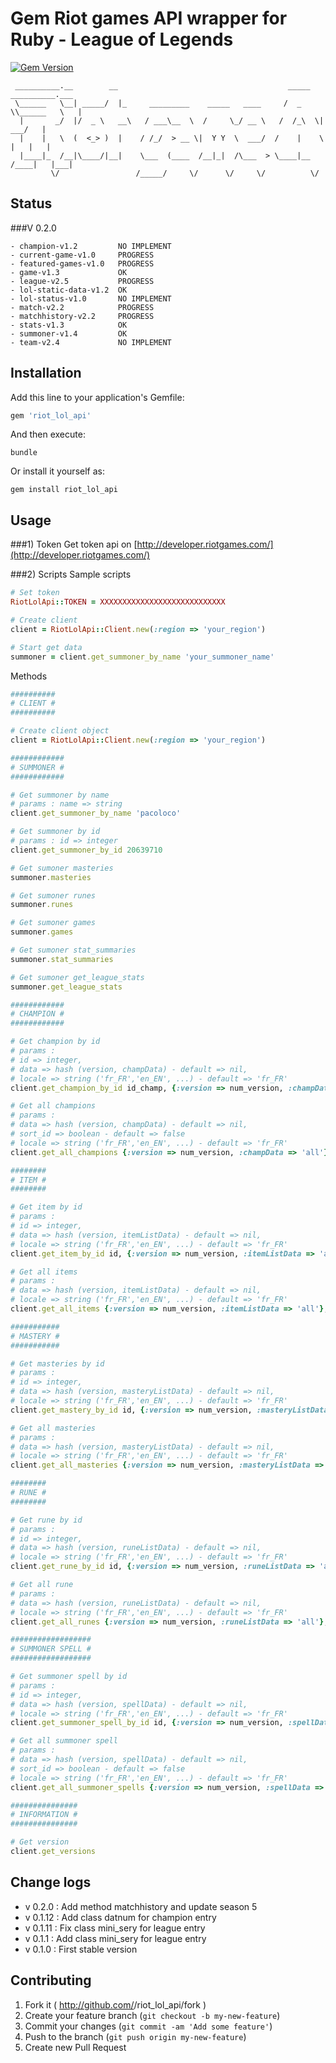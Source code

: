 # Gem Riot games API wrapper for Ruby - League of Legends

[![Gem Version](https://badge.fury.io/rb/riot_lol_api.svg)](http://badge.fury.io/rb/riot_lol_api)

```
 __________.__        __                                      _____ __________.___
 \______   \__| _____/  |_     _________    _____   ____     /  _  \\______   \   |
  |       _/  |/  _ \   __\   / ___\__  \  /     \_/ __ \   /  /_\  \|     ___/   |
  |    |   \  (  <_> )  |    / /_/  > __ \|  Y Y  \  ___/  /    |    \    |   |   |
  |____|_  /__|\____/|__|    \___  (____  /__|_|  /\___  > \____|__  /____|   |___|
         \/                 /_____/     \/      \/     \/          \/
```

## Status

###V 0.2.0

```
- champion-v1.2         NO IMPLEMENT
- current-game-v1.0     PROGRESS
- featured-games-v1.0   PROGRESS
- game-v1.3             OK
- league-v2.5           PROGRESS
- lol-static-data-v1.2  OK
- lol-status-v1.0       NO IMPLEMENT
- match-v2.2            PROGRESS
- matchhistory-v2.2     PROGRESS
- stats-v1.3            OK
- summoner-v1.4         OK
- team-v2.4             NO IMPLEMENT
```

## Installation

Add this line to your application's Gemfile:
```ruby
gem 'riot_lol_api'
```

And then execute:
```shell
bundle
```

Or install it yourself as:
```shell
gem install riot_lol_api
```

## Usage
###1) Token
Get token api on [http://developer.riotgames.com/](http://developer.riotgames.com/)

###2) Scripts
Sample scripts
```ruby
# Set token
RiotLolApi::TOKEN = XXXXXXXXXXXXXXXXXXXXXXXXXXXX

# Create client
client = RiotLolApi::Client.new(:region => 'your_region')

# Start get data
summoner = client.get_summoner_by_name 'your_summoner_name'

```

Methods
```ruby
##########
# CLIENT #
##########

# Create client object
client = RiotLolApi::Client.new(:region => 'your_region')

############
# SUMMONER #
############

# Get summoner by name
# params : name => string
client.get_summoner_by_name 'pacoloco'

# Get summoner by id
# params : id => integer
client.get_summoner_by_id 20639710

# Get sumoner masteries
summoner.masteries

# Get sumoner runes
summoner.runes

# Get sumoner games
summoner.games

# Get sumoner stat_summaries
summoner.stat_summaries

# Get sumoner get_league_stats
summoner.get_league_stats

############
# CHAMPION #
############

# Get champion by id
# params :
# id => integer,
# data => hash (version, champData) - default => nil,
# locale => string ('fr_FR','en_EN', ...) - default => 'fr_FR'
client.get_champion_by_id id_champ, {:version => num_version, :champData => 'all'}, 'fr_FR'

# Get all champions
# params :
# data => hash (version, champData) - default => nil,
# sort_id => boolean - default => false
# locale => string ('fr_FR','en_EN', ...) - default => 'fr_FR'
client.get_all_champions {:version => num_version, :champData => 'all'}, 'false', 'fr_FR'

########
# ITEM #
########

# Get item by id
# params :
# id => integer,
# data => hash (version, itemListData) - default => nil,
# locale => string ('fr_FR','en_EN', ...) - default => 'fr_FR'
client.get_item_by_id id, {:version => num_version, :itemListData => 'all'}, 'fr_FR'

# Get all items
# params :
# data => hash (version, itemListData) - default => nil,
# locale => string ('fr_FR','en_EN', ...) - default => 'fr_FR'
client.get_all_items {:version => num_version, :itemListData => 'all'}, 'fr_FR'

###########
# MASTERY #
###########

# Get masteries by id
# params :
# id => integer,
# data => hash (version, masteryListData) - default => nil,
# locale => string ('fr_FR','en_EN', ...) - default => 'fr_FR'
client.get_mastery_by_id id, {:version => num_version, :masteryListData => 'all'}, 'fr_FR'

# Get all masteries
# params :
# data => hash (version, masteryListData) - default => nil,
# locale => string ('fr_FR','en_EN', ...) - default => 'fr_FR'
client.get_all_masteries {:version => num_version, :masteryListData => 'all'}, 'fr_FR'

########
# RUNE #
########

# Get rune by id
# params :
# id => integer,
# data => hash (version, runeListData) - default => nil,
# locale => string ('fr_FR','en_EN', ...) - default => 'fr_FR'
client.get_rune_by_id id, {:version => num_version, :runeListData => 'all'}, 'fr_FR'

# Get all rune
# params :
# data => hash (version, runeListData) - default => nil,
# locale => string ('fr_FR','en_EN', ...) - default => 'fr_FR'
client.get_all_runes {:version => num_version, :runeListData => 'all'}, 'fr_FR'

##################
# SUMMONER SPELL #
##################

# Get summoner spell by id
# params :
# id => integer,
# data => hash (version, spellData) - default => nil,
# locale => string ('fr_FR','en_EN', ...) - default => 'fr_FR'
client.get_summoner_spell_by_id id, {:version => num_version, :spellData => 'all'}, 'fr_FR'

# Get all summoner spell
# params :
# data => hash (version, spellData) - default => nil,
# sort_id => boolean - default => false
# locale => string ('fr_FR','en_EN', ...) - default => 'fr_FR'
client.get_all_summoner_spells {:version => num_version, :spellData => 'all'}, 'false', 'fr_FR'

###############
# INFORMATION #
###############

# Get version
client.get_versions

```

## Change logs

- v 0.2.0 : Add method matchhistory and update season 5
- v 0.1.12 : Add class datnum for champion entry
- v 0.1.11 : Fix class mini_sery for league entry
- v 0.1.1 : Add class mini_sery for league entry
- v 0.1.0 : First stable version

## Contributing

1. Fork it ( http://github.com/<my-github-username>/riot_lol_api/fork )
2. Create your feature branch (`git checkout -b my-new-feature`)
3. Commit your changes (`git commit -am 'Add some feature'`)
4. Push to the branch (`git push origin my-new-feature`)
5. Create new Pull Request
